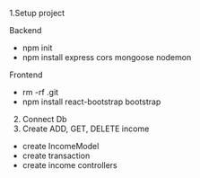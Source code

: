 1.Setup project

Backend

- npm init
- npm install express cors mongoose nodemon

Frontend

- rm -rf .git
- npm install react-bootstrap bootstrap

2. Connect Db
3. Create ADD, GET, DELETE income

- create IncomeModel
- create transaction
- create income controllers

